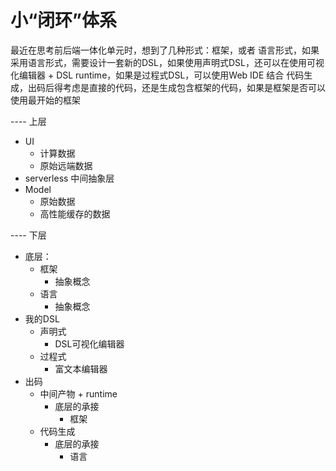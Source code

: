 # 小“闭环”体系

最近在思考前后端一体化单元时，想到了几种形式：框架，或者 语言形式，如果采用语言形式，需要设计一套新的DSL，如果使用声明式DSL，还可以在使用可视化编辑器 + DSL runtime，如果是过程式DSL，可以使用Web IDE 结合 代码生成，出码后得考虑是直接的代码，还是生成包含框架的代码，如果是框架是否可以使用最开始的框架

---- 上层

- UI
   - 计算数据
   - 原始远端数据
- serverless 中间抽象层
- Model
   - 原始数据
   - 高性能缓存的数据

---- 下层

- 底层：
   - 框架
      - 抽象概念
   - 语言
      - 抽象概念
- 我的DSL
   - 声明式
      - DSL可视化编辑器
   - 过程式
      - 富文本编辑器
- 出码
   - 中间产物 + runtime
      - 底层的承接
         - 框架
   - 代码生成
      - 底层的承接
         - 语言

